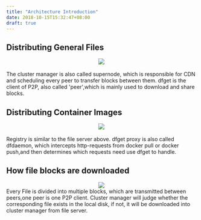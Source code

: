 ```yaml
---
title: "Architecture Introduction"
date: 2018-10-15T15:32:47+08:00
draft: true
---
```


## Distributing General Files

<div align="center">
<img src="../images/dfget.png"/>
</div>
<br/>
The cluster manager is also called supernode, which is responsible for CDN and scheduling every peer to transfer blocks between them. dfget is the client of P2P, also called 'peer',which is mainly used to download and share blocks. 

## Distributing Container Images

<div align="center">
<img src="../images/dfget-combine-container.png"/>
</div>
<br/>
Registry is similar to the file server above. dfget proxy is also called dfdaemon, which intercepts http-requests from docker pull or docker push,and then determines which requests need use dfget to handle.

## How file blocks are downloaded

<div align="center">
<img src="../images/distributing.png"/>
</div>
Every File is divided into multiple blocks, which are transmitted between peers,one peer is one P2P client.
Cluster manager will judge whether the corresponding file exists in the local disk, if not, 
it will be downloaded into cluster manager from file server.
